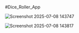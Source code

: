 #Dice_Roller_App

![Screenshot 2025-07-08 143747](https://github.com/user-attachments/assets/dba25ead-30ba-4a90-8c11-5bd170854139)

![Screenshot 2025-07-08 143817](https://github.com/user-attachments/assets/c4284c14-1578-4df4-8cd8-34ce1540665f)
